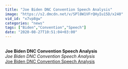 ```yaml
---
title: "Joe Biden DNC Convention Speech Analysis"
image: "https://s2.dmcdn.net/v/SPl8W1VFrQHyIu15D/x240"
vid_id: "x7vp8gw"
categories: "news"
tags: ["Biden","Convention","Speech"]
date: "2020-08-27T10:51:04+03:00"
---
```

<br><b>Joe Biden DNC Convention Speech Analysis</b><br> <i>Joe Biden DNC Convention Speech Analysis</i><br> <u>Joe Biden DNC Convention Speech Analysis</u>
